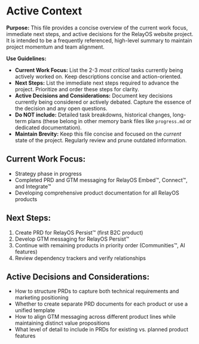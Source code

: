 # Active Context

**Purpose:** This file provides a concise overview of the current work focus, immediate next steps, and active decisions for the RelayOS website project. It is intended to be a frequently referenced, high-level summary to maintain project momentum and team alignment.

**Use Guidelines:**
- **Current Work Focus:**  List the 2-3 *most critical* tasks currently being actively worked on. Keep descriptions concise and action-oriented.
- **Next Steps:**  List the immediate next steps required to advance the project. Prioritize and order these steps for clarity.
- **Active Decisions and Considerations:** Document key decisions currently being considered or actively debated. Capture the essence of the decision and any open questions.
- **Do NOT include:** Detailed task breakdowns, historical changes, long-term plans (these belong in other memory bank files like `progress.md` or dedicated documentation).
- **Maintain Brevity:** Keep this file concise and focused on the *current* state of the project. Regularly review and prune outdated information.

## Current Work Focus:

- Strategy phase in progress
- Completed PRD and GTM messaging for RelayOS Embed™, Connect™, and Integrate™
- Developing comprehensive product documentation for all RelayOS products

## Next Steps:

1. Create PRD for RelayOS Persist™ (first B2C product)
2. Develop GTM messaging for RelayOS Persist™
3. Continue with remaining products in priority order (Communities™, AI features)
4. Review dependency trackers and verify relationships

## Active Decisions and Considerations:

- How to structure PRDs to capture both technical requirements and marketing positioning
- Whether to create separate PRD documents for each product or use a unified template
- How to align GTM messaging across different product lines while maintaining distinct value propositions
- What level of detail to include in PRDs for existing vs. planned product features
